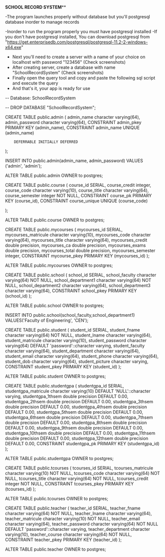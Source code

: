 ****SCHOOL RECORD SYSTEM******

-The program launches properly without database but you'll postgresql database inorder to manage records

-Inorder to run the program properly you must have postgresql installed
	-If you don't have postgresql installed,
		You can download postgresql from "https://get.enterprisedb.com/postgresql/postgresql-11.2-2-windows-x64.exe"
- Next you'll need to create a server with a name of your choice on localhost with password "123456" (Check screenshots)
- After creating server, create a database with name "SchoolRecordSystem" (Check screenshots)
- Finally open the query tool and copy and paste the following sql script and execute the query
- And that's it, your app is ready for use


-- Database: SchoolRecordSystem

-- DROP DATABASE "SchoolRecordSystem";

CREATE TABLE public.admin
(
    admin_name character varying(64),
    admin_password character varying(64),
    CONSTRAINT admin_pkey PRIMARY KEY (admin_name),
    CONSTRAINT admin_name UNIQUE (admin_name)

        DEFERRABLE INITIALLY DEFERRED
);

INSERT INTO public.admin(admin_name, admin_password)
VALUES ('admin', 'admin');

ALTER TABLE public.admin
    OWNER to postgres;

CREATE TABLE public.course
(
    course_id SERIAL,
    course_credit integer,
    course_code character varying(10),
    course_title character varying(64),
    course_semester integer NOT NULL,
    CONSTRAINT course_pk PRIMARY KEY (course_id),
    CONSTRAINT course_unique UNIQUE (course_code)

);

ALTER TABLE public.course
    OWNER to postgres;

CREATE TABLE public.mycourses
(
    mycourses_id SERIAL,
    mycourses_matricule character varying(10),
    mycourses_code character varying(64),
    mycourses_title character varying(64),
    mycourses_credit double precision,
    mycourses_ca double precision,
    mycourses_exams double precision,
    mycourses_total double precision,
    mycourses_semester integer,
    CONSTRAINT mycourse_pkey PRIMARY KEY (mycourses_id)
);

ALTER TABLE public.mycourses
    OWNER to postgres;   

CREATE TABLE public.school
(
    school_id SERIAL,
    school_faculty character varying(64) NOT NULL,
    school_department1 character varying(64) NOT NULL,
    school_department2 character varying(64),
    school_department3 character varying(64),
    CONSTRAINT school_pkey PRIMARY KEY (school_id)
);

ALTER TABLE public.school
    OWNER to postgres;
    
INSERT INTO public.school(school_faculty,school_department1) 
VALUES('Faculty of Engineering', 'CEN');

CREATE TABLE public.student
(
    student_id SERIAL,
    student_fname character varying(64) NOT NULL,
    student_lname character varying(64),
    student_matricule character varying(10),
    student_password character varying(64) DEFAULT 'password'::character varying,
    student_faculty character varying(64),
    student_department character varying(64),
    student_email character varying(64),
    student_phone character varying(64),
    student_dob character varying(64),
    student_picture character varying,
    CONSTRAINT student_pkey PRIMARY KEY (student_id)
);

ALTER TABLE public.student
    OWNER to postgres;

CREATE TABLE public.studentgpa
(
    studentgpa_id SERIAL,
    studentgpa_matricule character varying(10) DEFAULT 'NULL'::character varying,
    studentgpa_1thsem double precision DEFAULT 0.00,
    studentgpa_2thsem double precision DEFAULT 0.00,
    studentgpa_3thsem double precision DEFAULT 0.00,
    studentgpa_4thsem double precision DEFAULT 0.00,
    studentgpa_5thsem double precision DEFAULT 0.00,
    studentgpa_6thsem double precision DEFAULT 0.00,
    studentgpa_7thsem double precision DEFAULT 0.00,
    studentgpa_8thsem double precision DEFAULT 0.00,
    studentgpa_9thsem double precision DEFAULT 0.00,
    studentgpa_10thsem double precision DEFAULT 0.00,
    studentgpa_11thsem double precision DEFAULT 0.00,
    studentgpa_12thsem double precision DEFAULT 0.00,
    CONSTRAINT studentgpa_pk PRIMARY KEY (studentgpa_id)
);

ALTER TABLE public.studentgpa
    OWNER to postgres;

CREATE TABLE public.tcourses
(
    tcourses_id SERIAL,
    tcourses_matricule character varying(10) NOT NULL,
    tcourses_code character varying(64) NOT NULL,
    tcourses_title character varying(64) NOT NULL,
    tcourses_credit integer NOT NULL,
    CONSTRAINT tcourses_pkey PRIMARY KEY (tcourses_id)
);

ALTER TABLE public.tcourses
    OWNER to postgres;

CREATE TABLE public.teacher
(
    teacher_id SERIAL,
    teacher_fname character varying(64) NOT NULL,
    teacher_lname character varying(64),
    teacher_matricule character varying(10) NOT NULL,
    teacher_email character varying(64),
    teacher_password character varying(64) NOT NULL DEFAULT 'password'::character varying,
    teacher_department character varying(10),
    teacher_course character varying(64) NOT NULL,
    CONSTRAINT teacher_pkey PRIMARY KEY (teacher_id)
);

ALTER TABLE public.teacher
    OWNER to postgres;
